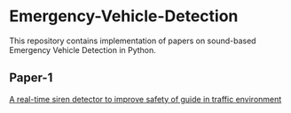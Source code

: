 # Emergency-Vehicle-Detection
This repository contains implementation of papers on sound-based Emergency Vehicle Detection in Python.  

## Paper-1
[A real-time siren detector to improve safety of guide in traffic environment](https://ieeexplore.ieee.org/document/7080691/)
